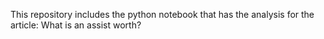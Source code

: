 This repository includes the python notebook that has the analysis for the article: What is an assist worth?
